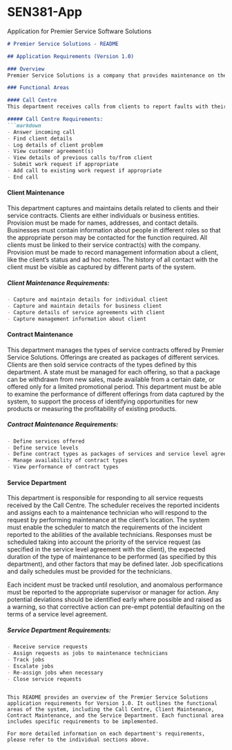 # SEN381-App
Application for Premier Service Software Solutions


```markdown
# Premier Service Solutions - README

## Application Requirements (Version 1.0)

### Overview
Premier Service Solutions is a company that provides maintenance on the equipment of its clients. Service contracts are entered into with clients, to maintain their equipment to contractually agreed service levels. Clients place calls to the Service Centre when they require maintenance work to be performed, where the details of the client’s problem are entered into the system. Jobs are created and assigned to technical staff members who will be responsible for executing them at the client’s location. The status of an incident is managed from the initial call, through scheduling for execution by technicians, performance of maintenance, until an incident is eventually closed when satisfactorily resolved. Full incident management through its lifecycle is required, along with escalation procedures. Management functions are required to enable viewing the state of all work in the system, taking executive action as appropriate, and measure the performance of employees in all departments. Client satisfaction is a primary priority for Premier Service Solutions, thus it is essential that the system be able to monitor, track and measure the performance of all actions. Exceptional situations must be identified and presented to appropriate users for action.

### Functional Areas

#### Call Centre
This department receives calls from clients to report faults with their equipment. When a new call is received, a call report must be created and receive a timestamp, to enable cross-referencing back to the existing call-recording software. This application must then find the client’s details in the system and display it to the user. Details of the problem are logged to the database for action by the service department. When the call ends, it receives another timestamp when the user clicks an End Call button.

##### Call Centre Requirements:
```markdown
- Answer incoming call
- Find client details
- Log details of client problem
- View customer agreement(s)
- View details of previous calls to/from client
- Submit work request if appropriate
- Add call to existing work request if appropriate
- End call
```

#### Client Maintenance
This department captures and maintains details related to clients and their service contracts. Clients are either individuals or business entities. Provision must be made for names, addresses, and contact details. Businesses must contain information about people in different roles so that the appropriate person may be contacted for the function required. All clients must be linked to their service contract(s) with the company. Provision must be made to record management information about a client, like the client’s status and ad hoc notes. The history of all contact with the client must be visible as captured by different parts of the system.

##### Client Maintenance Requirements:
```markdown
- Capture and maintain details for individual client
- Capture and maintain details for business client
- Capture details of service agreements with client
- Capture management information about client
```

#### Contract Maintenance
This department manages the types of service contracts offered by Premier Service Solutions. Offerings are created as packages of different services. Clients are then sold service contracts of the types defined by this department. A state must be managed for each offering, so that a package can be withdrawn from new sales, made available from a certain date, or offered only for a limited promotional period. This department must be able to examine the performance of different offerings from data captured by the system, to support the process of identifying opportunities for new products or measuring the profitability of existing products.

##### Contract Maintenance Requirements:
```markdown
- Define services offered
- Define service levels
- Define contract types as packages of services and service level agreements
- Manage availability of contract types
- View performance of contract types
```

#### Service Department
This department is responsible for responding to all service requests received by the Call Centre. The scheduler receives the reported incidents and assigns each to a maintenance technician who will respond to the request by performing maintenance at the client’s location. The system must enable the scheduler to match the requirements of the incident reported to the abilities of the available technicians. Responses must be scheduled taking into account the priority of the service request (as specified in the service level agreement with the client), the expected duration of the type of maintenance to be performed (as specified by this department), and other factors that may be defined later. Job specifications and daily schedules must be provided for the technicians.

Each incident must be tracked until resolution, and anomalous performance must be reported to the appropriate supervisor or manager for action. Any potential deviations should be identified early where possible and raised as a warning, so that corrective action can pre-empt potential defaulting on the terms of a service level agreement.

##### Service Department Requirements:
```markdown
- Receive service requests
- Assign requests as jobs to maintenance technicians
- Track jobs
- Escalate jobs
- Re-assign jobs when necessary
- Close service requests
```
```

This README provides an overview of the Premier Service Solutions application requirements for Version 1.0. It outlines the functional areas of the system, including the Call Centre, Client Maintenance, Contract Maintenance, and the Service Department. Each functional area includes specific requirements to be implemented.

For more detailed information on each department's requirements, please refer to the individual sections above.
```
